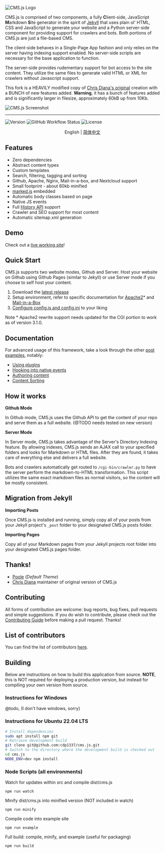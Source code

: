 ![CMS.js Logo](https://raw.githubusercontent.com/chrisdiana/cms.js/gh-pages/img/logo-md.png)

CMS.js is comprised of two components, a fully **C**lient-side, JavaScript **M**arkdown **S**ite generator in the spirit of [Jekyll](https://github.com/jekyll/jekyll) that uses plain ol' HTML, CSS and JavaScript to generate your website and a Python server-side component for providing support for crawlers and bots. Both portions of CMS.js are just a file-based CMS.

The client-side behaves in a Single-Page App fashion and only relies on the server having indexing support enabled.  No server-side scripts are necessary for the base application to function.

The server-side provides rudementary support for bot access to the site content.  They utilize the same files to generate valid HTML or XML for crawlers without Javascript support.

This fork is a HEAVILY modified copy of [Chris Diana's original](https://github.com/chrisdiana/cms.js) creation with a BUNCH of new features added.  **Warning**, it has a bunch of features added and is significantly larger in filesize, approximately 60kB up from 10Kb.


![CMS.js Screenshot](https://raw.githubusercontent.com/chrisdiana/cms.js/gh-pages/img/screenshot.png)

-----

![Version](https://img.shields.io/github/package-json/v/cdp1337/cms.js.svg)
![GitHub Workflow Status](https://img.shields.io/github/actions/workflow/status/cdp1337/cms.js/test.yml?branch=main)
![License](https://img.shields.io/github/license/cdp1337/cms.js.svg)


<p align="center">
  <span>English</span> |
  <a href="./README-zh.md">简体中文</a>
</p>





## Features

* Zero dependencies
* Abstract content types
* Custom templates
* Search, filtering, tagging and sorting
* Github, Apache, Nginx, Mail-in-a-box, and Nextcloud support
* Small footprint - about 60kb minified
* [marked.js](https://github.com/markedjs/marked) embedded
* Automatic body classes based on page
* Native JS events
* Full [History API](https://developer.mozilla.org/en-US/docs/Web/API/History) support
* Crawler and SEO support for most content
* Automatic sitemap.xml generation


## Demo

Check out a [live working site](https://veraciousnetwork.com)!


## Quick Start

CMS.js supports two website modes, Github and Server. Host your website on Github using Github Pages (similar to Jekyll) or use Server mode if you choose to self host your content.

1. Download the [latest release](https://github.com/cdp1337/cms.js/releases/latest)
2. Setup environment, refer to specific documentation for [Apache2](INSTALL.apache.md)* and [Mail-in-a-Box](INSTALL.mailinabox.md)
3. [Configure config.js and config.ini](examples/posts/site-configuration.md) to your liking

Note * Apache2 rewrite support needs updated for the CGI portion to work as of version 3.1.0.


## Documentation

For advanced usage of this framework, take a look through the other [post examples](examples/posts/), notably:

* [Using plugins](examples/posts/plugins-overview.md)
* [Hooking into native events](examples/posts/document-events.md)
* [Authoring content](examples/posts/authoring-pages.md)
* [Content Sorting](examples/posts/sorting.md)


## How it works

**Github Mode**

In Github mode, CMS.js uses the Github API to get the content of your repo and serve them as a full website. (@TODO needs tested on new version)

**Server Mode**

In Server mode, CMS.js takes advantage of the Server's Directory Indexing feature. By allowing indexes, CMS.js sends an AJAX call to your specified folders and looks for Markdown or HTML files.
After they are found, it takes care of everything else and delivers a full website.

Bots and crawlers automatically get routed to `/cgi-bin/crawler.py` to have the server perform the markdown-to-HTML transformation.  This script utilizes the same exact markdown files as normal visitors, so the content will be mostly consistent.


## Migration from Jekyll

**Importing Posts**

Once CMS.js is installed and running, simply copy all of your posts from your Jekyll project's `_post` folder to your designated CMS.js posts folder.

**Importing Pages**

Copy all of your Markdown pages from your Jekyll projects root folder into your designated CMS.js pages folder.



## Thanks!

* [Poole](https://github.com/poole/poole) (*Default Theme*)
* [Chris Diana](https://github.com/chrisdiana) maintainer of original version of CMS.js


## Contributing

All forms of contribution are welcome: bug reports, bug fixes, pull requests and simple suggestions. If you do wish to contribute, please check out the [Contributing Guide](https://github.com/chrisdiana/cms.js/wiki/Contributing-Guide) before making a pull request. Thanks!


## List of contributors

You can find the list of contributors [here](https://github.com/chrisdiana/cms.js/graphs/contributors).


## Building

Below are instructions on how to build this application from source.  **NOTE**, this is NOT required for deploying a production version, but instead for compiling your own version from source.


### Instructions for Windows

@todo, (I don't have windows, sorry)

### Instructions for Ubuntu 22.04 LTS

```bash
# Install dependencies
sudo apt install npm git
# Retrieve development build
git clone git@github.com:cdp1337/cms.js.git
# Switch to the directory where the development build is checked out
cd cms.js
NODE_ENV=dev npm install
```

### Node Scripts (all environments)

Watch for updates within src and compile dist/cms.js

`npm run watch`

Minify dist/cms.js into minified version (NOT included in watch)

`npm run minify`

Compile code into example site

`npm run example`

Full build: compile, minify, and example (useful for packaging)

`npm run build`
